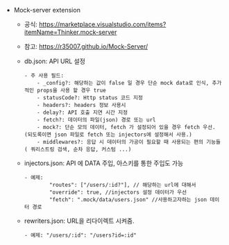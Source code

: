 - Mock-server extension

  - 공식: https://marketplace.visualstudio.com/items?itemName=Thinker.mock-server
  - 참고: https://r35007.github.io/Mock-Server/
  - db.json: API URL 설정

        - 주 사용 필드:
            - _config?: 해당하는 값이 false 일 경우 단순 mock data로 인식, 추가적인 props을 사용 할 경우 true
            - statusCode?: Http status 코드 지정
            - headers?: headers 정보 사용시
            - delay?: API 호출 지연 시간 지정
            - fetch?: 데이터의 파일(json) 경로 또는 url
            - mock?: 단순 모의 데이터, fetch 가 설정되어 있을 경우 fetch 우선.(되도록이면 json 파일로 fetch 또는 injectors에 설정해서 사용.)
            - middlewares?: 응답 시 데이터의 가공이 필요할 때 사용되는 편의 기능들( 쿼리스트링 검색, 순차 응답, 커스텀 ...)

  - injectors.json: API 에 DATA 주입, 아스키를 통한 주입도 가능

        - 예제:
                "routes": ["/users/:id?"], // 해당하는 url에 대해서
                "override": true, //injectors 설정 데이터가 우선
                "fetch": ".mock/data/users.json" //사용하고자하는 json 데이터 경로

  - rewriters.json: URL을 리다이렉트 시켜줌.

        - 예제: "/users/:id": "/users?id=:id"
